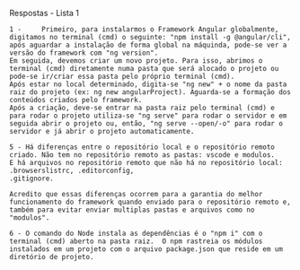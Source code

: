 Respostas - Lista 1

    1 -     Primeiro, para instalarmos o Framework Angular globalmente, digitamos no terminal (cmd) o seguinte: "npm install -g @angular/cli", após aguardar a instalação de forma global na máquinda, pode-se ver a versão do framework com "ng version". 
    Em seguida, devemos criar um novo projeto. Para isso, abrimos o terminal (cmd) diretamente numa pasta que será alocado o projeto ou pode-se ir/criar essa pasta pelo próprio terminal (cmd).
    Após estar no local determinado, digita-se "ng new" + o nome da pasta raiz do projeto (ex: ng new angularProject). Aguarda-se a formação dos conteúdos criados pelo framework. 
    Após a criação, deve-se entrar na pasta raiz pelo terminal (cmd) e para rodar o projeto utiliza-se "ng serve" para rodar o servidor e em seguida abrir o projeto ou, então, "ng serve --open/-o" para rodar o servidor e já abrir o projeto automaticamente.

    5 - Há diferenças entre o repositório local e o repositório remoto criado. Não tem no repositório remoto as pastas: vscode e modulos.
    E há arquivos no repositório remoto que não há no repositório local: .browserslistrc, .editorconfig, 
    .gitignore.

    Acredito que essas diferenças ocorrem para a garantia do melhor funcionamento do framework quando enviado para o repositório remoto e, também para evitar enviar multiplas pastas e arquivos como no "modulos".

    6 - O comando do Node instala as dependências é o "npm i" com o terminal (cmd) aberto na pasta raiz.  O npm rastreia os módulos instalados em um projeto com o arquivo package.json que reside em um diretório de projeto.


